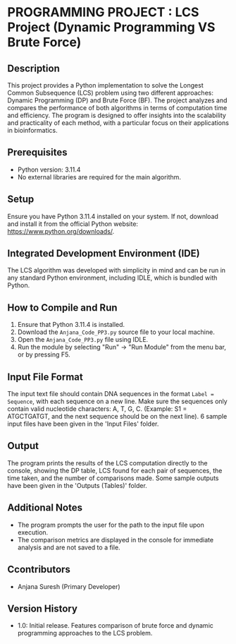 # PROGRAMMING PROJECT : LCS Project (Dynamic Programming VS Brute Force)

## Description
This project provides a Python implementation to solve the Longest Common Subsequence (LCS) problem using two different approaches: Dynamic Programming (DP) and Brute Force (BF). The project analyzes and compares the performance of both algorithms in terms of computation time and efficiency. The program is designed to offer insights into the scalability and practicality of each method, with a particular focus on their applications in bioinformatics.

## Prerequisites
- Python version: 3.11.4
- No external libraries are required for the main algorithm. 

## Setup
Ensure you have Python 3.11.4 installed on your system. If not, download and install it from the official Python website: https://www.python.org/downloads/.

## Integrated Development Environment (IDE)
The LCS algorithm was developed with simplicity in mind and can be run in any standard Python environment, including IDLE, which is bundled with Python.

## How to Compile and Run
1. Ensure that Python 3.11.4 is installed.
2. Download the `Anjana_Code_PP3.py` source file to your local machine.
3. Open the `Anjana_Code_PP3.py` file using IDLE.
4. Run the module by selecting "Run" -> "Run Module" from the menu bar, or by pressing F5.


## Input File Format
The input text file should contain DNA sequences in the format `Label = Sequence`, with each sequence on a new line. Make sure the sequences only contain valid nucleotide characters: A, T, G, C. (Example: S1 = ATGCTGATGT, and the next sequence should be on the next line). 6 sample input files have been given in the 'Input Files' folder.

## Output
The program prints the results of the LCS computation directly to the console, showing the DP table, LCS found for each pair of sequences, the time taken, and the number of comparisons made. Some sample outputs have been given in the 'Outputs (Tables)' folder.

## Additional Notes
- The program prompts the user for the path to the input file upon execution.
- The comparison metrics are displayed in the console for immediate analysis and are not saved to a file.

## Ccontributors
- Anjana Suresh (Primary Developer)

## Version History
- 1.0: Initial release. Features comparison of brute force and dynamic programming approaches to the LCS problem.
